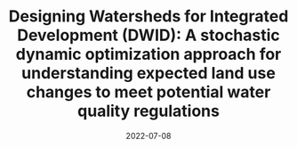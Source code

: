 ---
title: "Designing Watersheds for Integrated Development (DWID): A stochastic dynamic optimization approach for understanding expected land use changes to meet potential water quality regulations"
collection: publications
category: manuscripts
permalink: /publication/2022-09-01-paper-8
excerpt: ''
date: 2022-07-08
venue: 'Agricultural Water Management'
paperurl: 'http://ykaih.github.io/files/2022-Agricultural-Water-Management.pdf'
slidesurl: 'https://www.sciencedirect.com/science/article/abs/pii/S0378377422003468'
citation: 'Huang, Y. K., Bawa, R., Mullen, J., Hoghooghi, N., Kalin, L., & Dwivedi, P. (2022). &quot;Designing Watersheds for Integrated Development (DWID): A stochastic dynamic optimization approach for understanding expected land use changes to meet potential water quality regulations.&quot; <i>Agricultural Water Management</i>. 271, 107799'
---